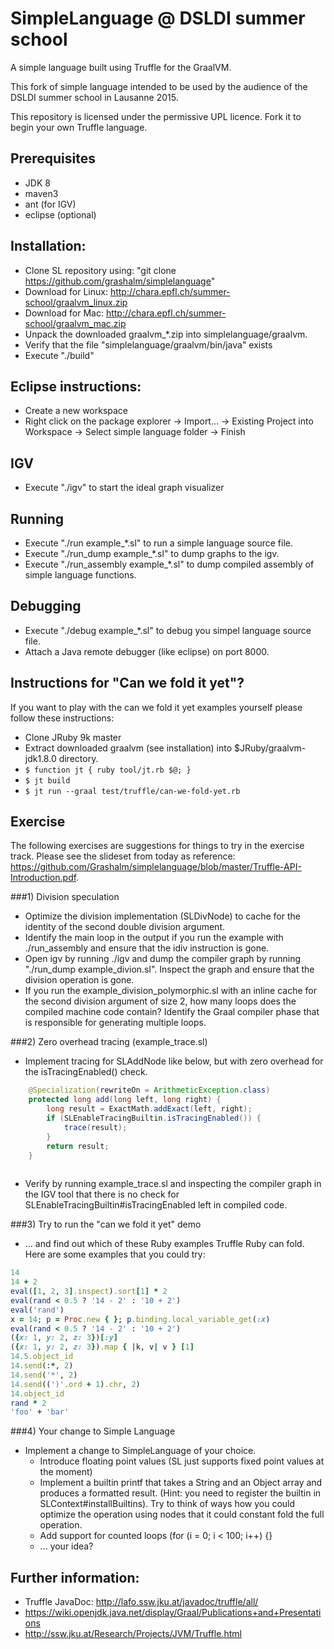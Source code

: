 # SimpleLanguage @ DSLDI summer school

A simple language built using Truffle for the GraalVM.

This fork of simple language intended to be used by the audience of the DSLDI summer school in Lausanne 2015.

This repository is licensed under the permissive UPL licence. Fork it to begin
your own Truffle language.

## Prerequisites
* JDK 8
* maven3 
* ant (for IGV)
* eclipse (optional)

## Installation:

* Clone SL repository using:
   "git clone https://github.com/grashalm/simplelanguage"
* Download 
   for Linux: http://chara.epfl.ch/summer-school/graalvm_linux.zip
* Download for Mac: http://chara.epfl.ch/summer-school/graalvm_mac.zip
* Unpack the downloaded graalvm_*.zip into simplelanguage/graalvm. 
* Verify that the file "simplelanguage/graalvm/bin/java" exists
* Execute "./build"

## Eclipse instructions:

* Create a new workspace
* Right click on the package explorer -> Import... -> Existing Project into Workspace -> Select simple language folder -> Finish

## IGV

* Execute "./igv" to start the ideal graph visualizer

## Running

* Execute "./run example_*.sl" to run a simple language source file.
* Execute "./run_dump example_*.sl" to dump graphs to the igv.
* Execute "./run_assembly example_*.sl" to dump compiled assembly of simple language functions.

## Debugging

* Execute "./debug example_*.sl" to debug you simpel language source file.
* Attach a Java remote debugger (like eclipse) on port 8000.


## Instructions for "Can we fold it yet"?
If you want to play with the can we fold it yet examples yourself please follow these instructions:

* Clone JRuby 9k master
* Extract downloaded graalvm (see installation) into $JRuby/graalvm-jdk1.8.0 directory.
* `$ function jt { ruby tool/jt.rb $@; }`
* `$ jt build`
* `$ jt run --graal test/truffle/can-we-fold-yet.rb`

## Exercise

The following exercises are suggestions for things to try in the exercise track. Please see the slideset from today as reference: https://github.com/Grashalm/simplelanguage/blob/master/Truffle-API-Introduction.pdf.

###1) Division speculation
* Optimize the division implementation (SLDivNode) to cache for the identity of the second double division argument. 
* Identify the main loop in the output if you run the example with ./run_assembly and ensure that the idiv instruction is gone. 
* Open igv by running ./igv and dump the compiler graph by running "./run_dump example_divion.sl". Inspect the graph and ensure that the division operation is gone.
* If you run the example_division_polymorphic.sl with an inline cache for the second division argument of size 2, how many loops does the compiled machine code contain? Identify the Graal compiler phase that is responsible for generating multiple loops.

###2) Zero overhead tracing (example_trace.sl)
* Implement tracing for SLAddNode like below, but with zero overhead for the isTracingEnabled() check.
```java
    @Specialization(rewriteOn = ArithmeticException.class)
    protected long add(long left, long right) {
        long result = ExactMath.addExact(left, right);
        if (SLEnableTracingBuiltin.isTracingEnabled()) {
        	trace(result);
        }
        return result;
    }
    
```
	
* Verify by running example_trace.sl and inspecting the compiler graph in the IGV tool that there is no check for SLEnableTracingBuiltin#isTracingEnabled left in compiled code. 

###3) Try to run the "can we fold it yet" demo 
* ... and find out which of these Ruby examples Truffle Ruby can fold. Here are some examples that you could try:
```ruby
14
14 + 2
eval([1, 2, 3].inspect).sort[1] * 2
eval(rand < 0.5 ? '14 - 2' : '10 + 2')
eval('rand')
x = 14; p = Proc.new { }; p.binding.local_variable_get(:x)
eval(rand < 0.5 ? '14 - 2' : '10 + 2')
({x: 1, y: 2, z: 3})[:y]
({x: 1, y: 2, z: 3}).map { |k, v| v } [1]
14.5.object_id
14.send(:*, 2)
14.send('*', 2)
14.send((')'.ord + 1).chr, 2)
14.object_id
rand * 2
'foo' + 'bar'
```

###4) Your change to Simple Language
* Implement a change to SimpleLanguage of your choice. 
  - Introduce floating point values (SL just supports fixed point values at the moment)
  - Implement a builtin printf that takes a String and an Object array and produces a formatted result. (Hint: you need to register the builtin in SLContext#installBuiltins). Try to think of ways how you could optimize the operation using nodes that it could constant fold the full operation.
  - Add support for counted loops (for (i = 0; i < 100; i++) {}
  - ... your idea?
  

## Further information:
* Truffle JavaDoc: http://lafo.ssw.jku.at/javadoc/truffle/all/
* https://wiki.openjdk.java.net/display/Graal/Publications+and+Presentations
* http://ssw.jku.at/Research/Projects/JVM/Truffle.html
